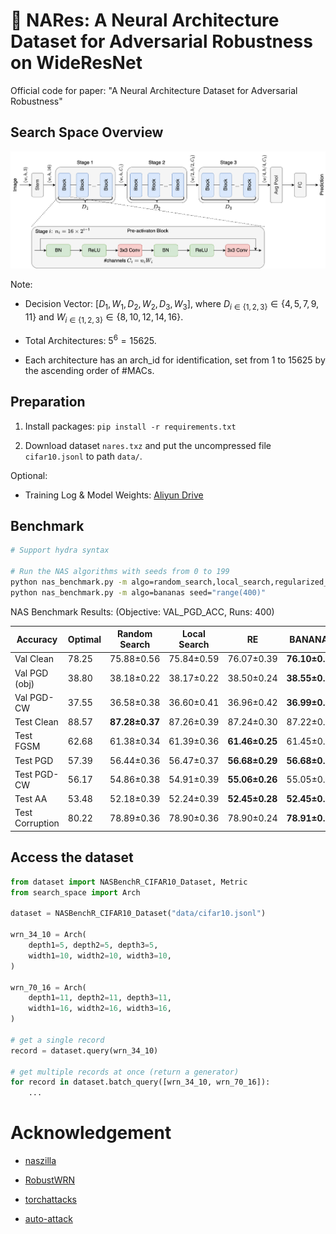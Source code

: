 # 🐽 NARes: A Neural Architecture Dataset for Adversarial Robustness on WideResNet

Official code for paper: "A Neural Architecture Dataset for Adversarial Robustness"

## Search Space Overview

![](./nares_search_space.png "NARes Search Space")

Note:

* Decision Vector: $[D_1, W_1, D_2, W_2, D_3, W_3]$, where $D_{i\in\{1,2,3\}} \in \{4,5,7,9,11\}$ and $W_{i\in\{1,2,3\}} \in \{8,10,12,14,16\}$.

* Total Architectures: $5^6=15625$.

* Each architecture has an arch_id for identification, set from 1 to 15625 by the ascending order of \#MACs.

## Preparation

1. Install packages: `pip install -r requirements.txt`

2. Download dataset `nares.txz` and put the uncompressed file `cifar10.jsonl` to path `data/`.

Optional:

- Training Log & Model Weights: [Aliyun Drive]()

## Benchmark

```bash
# Support hydra syntax

# Run the NAS algorithms with seeds from 0 to 199
python nas_benchmark.py -m algo=random_search,local_search,regularized_evolution seed="range(400)"
python nas_benchmark.py -m algo=bananas seed="range(400)"
```

NAS Benchmark Results: (Objective: VAL_PGD_ACC, Runs: 400)

| Accuracy        | Optimal | Random Search  | Local Search | RE             | BANANAS        |
| --------------- | ------- | -------------- | ------------ | -------------- | -------------- |
| Val Clean       | 78.25   | 75.88±0.56     | 75.84±0.59   | 76.07±0.39     | **76.10±0.38** |
| Val PGD (obj)   | 38.80   | 38.18±0.22     | 38.17±0.22   | 38.50±0.24     | **38.55±0.24** |
| Val PGD-CW      | 37.55   | 36.58±0.38     | 36.60±0.41   | 36.96±0.42     | **36.99±0.40** |
| Test Clean      | 88.57   | **87.28±0.37** | 87.26±0.39   | 87.24±0.30     | 87.22±0.28     |
| Test FGSM       | 62.68   | 61.38±0.34     | 61.39±0.36   | **61.46±0.25** | 61.45±0.23     |
| Test PGD        | 57.39   | 56.44±0.36     | 56.47±0.37   | **56.68±0.29** | **56.68±0.26** |
| Test PGD-CW     | 56.17   | 54.86±0.38     | 54.91±0.39   | **55.06±0.26** | 55.05±0.24     |
| Test AA         | 53.48   | 52.18±0.39     | 52.24±0.39   | **52.45±0.28** | **52.45±0.25** |
| Test Corruption | 80.22   | 78.89±0.36     | 78.90±0.36   | 78.90±0.24     | **78.91±0.22** |

## Access the dataset

```python
from dataset import NASBenchR_CIFAR10_Dataset, Metric
from search_space import Arch

dataset = NASBenchR_CIFAR10_Dataset("data/cifar10.jsonl")

wrn_34_10 = Arch(
    depth1=5, depth2=5, depth3=5,
    width1=10, width2=10, width3=10,
)

wrn_70_16 = Arch(
    depth1=11, depth2=11, depth3=11,
    width1=16, width2=16, width3=16,
)

# get a single record
record = dataset.query(wrn_34_10)

# get multiple records at once (return a generator)
for record in dataset.batch_query([wrn_34_10, wrn_70_16]):
    ...
```

# Acknowledgement

* [naszilla](https://github.com/naszilla/naszilla)

* [RobustWRN](https://github.com/HanxunH/RobustWRN)

* [torchattacks](https://github.com/Harry24k/adversarial-attacks-pytorch)

* [auto-attack](https://github.com/fra31/auto-attack)